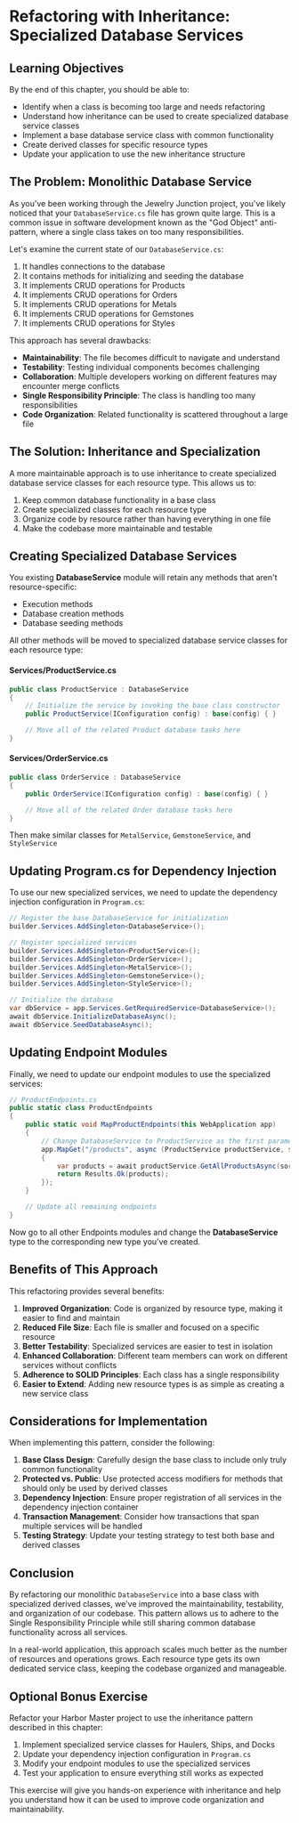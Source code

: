 # Refactoring with Inheritance: Specialized Database Services

## Learning Objectives

By the end of this chapter, you should be able to:
- Identify when a class is becoming too large and needs refactoring
- Understand how inheritance can be used to create specialized database service classes
- Implement a base database service class with common functionality
- Create derived classes for specific resource types
- Update your application to use the new inheritance structure

## The Problem: Monolithic Database Service

As you've been working through the Jewelry Junction project, you've likely noticed that your `DatabaseService.cs` file has grown quite large. This is a common issue in software development known as the "God Object" anti-pattern, where a single class takes on too many responsibilities.

Let's examine the current state of our `DatabaseService.cs`:

1. It handles connections to the database
2. It contains methods for initializing and seeding the database
3. It implements CRUD operations for Products
4. It implements CRUD operations for Orders
5. It implements CRUD operations for Metals
6. It implements CRUD operations for Gemstones
7. It implements CRUD operations for Styles

This approach has several drawbacks:

- **Maintainability**: The file becomes difficult to navigate and understand
- **Testability**: Testing individual components becomes challenging
- **Collaboration**: Multiple developers working on different features may encounter merge conflicts
- **Single Responsibility Principle**: The class is handling too many responsibilities
- **Code Organization**: Related functionality is scattered throughout a large file

## The Solution: Inheritance and Specialization

A more maintainable approach is to use inheritance to create specialized database service classes for each resource type. This allows us to:

1. Keep common database functionality in a base class
2. Create specialized classes for each resource type
3. Organize code by resource rather than having everything in one file
4. Make the codebase more maintainable and testable

## Creating Specialized Database Services

You existing **DatabaseService** module will retain any methods that aren't resource-specific:

- Execution methods
- Database creation methods
- Database seeding methods

All other methods will be moved to specialized database service classes for each resource type:

#### Services/ProductService.cs

```csharp
public class ProductService : DatabaseService
{
    // Initialize the service by invoking the base class constructor
    public ProductService(IConfiguration config) : base(config) { }

    // Move all of the related Product database tasks here
}
```

#### Services/OrderService.cs

```cs
public class OrderService : DatabaseService
{
    public OrderService(IConfiguration config) : base(config) { }

    // Move all of the related Order database tasks here
}

```

Then make similar classes for `MetalService`, `GemstoneService`, and `StyleService`

## Updating Program.cs for Dependency Injection

To use our new specialized services, we need to update the dependency injection configuration in `Program.cs`:

```csharp
// Register the base DatabaseService for initialization
builder.Services.AddSingleton<DatabaseService>();

// Register specialized services
builder.Services.AddSingleton<ProductService>();
builder.Services.AddSingleton<OrderService>();
builder.Services.AddSingleton<MetalService>();
builder.Services.AddSingleton<GemstoneService>();
builder.Services.AddSingleton<StyleService>();

// Initialize the database
var dbService = app.Services.GetRequiredService<DatabaseService>();
await dbService.InitializeDatabaseAsync();
await dbService.SeedDatabaseAsync();
```

## Updating Endpoint Modules

Finally, we need to update our endpoint modules to use the specialized services:

```csharp
// ProductEndpoints.cs
public static class ProductEndpoints
{
    public static void MapProductEndpoints(this WebApplication app)
    {
        // Change DatabaseService to ProductService as the first parameter
        app.MapGet("/products", async (ProductService productService, string sortBy = null, string sortDirection = null) =>
        {
            var products = await productService.GetAllProductsAsync(sortBy, sortDirection);
            return Results.Ok(products);
        });
    }

    // Update all remaining endpoints
}
```

Now go to all other Endpoints modules and change the **DatabaseService** type to the corresponding new type you've created.

## Benefits of This Approach

This refactoring provides several benefits:

1. **Improved Organization**: Code is organized by resource type, making it easier to find and maintain
2. **Reduced File Size**: Each file is smaller and focused on a specific resource
3. **Better Testability**: Specialized services are easier to test in isolation
4. **Enhanced Collaboration**: Different team members can work on different services without conflicts
5. **Adherence to SOLID Principles**: Each class has a single responsibility
6. **Easier to Extend**: Adding new resource types is as simple as creating a new service class

## Considerations for Implementation

When implementing this pattern, consider the following:

1. **Base Class Design**: Carefully design the base class to include only truly common functionality
2. **Protected vs. Public**: Use protected access modifiers for methods that should only be used by derived classes
3. **Dependency Injection**: Ensure proper registration of all services in the dependency injection container
4. **Transaction Management**: Consider how transactions that span multiple services will be handled
5. **Testing Strategy**: Update your testing strategy to test both base and derived classes

## Conclusion

By refactoring our monolithic `DatabaseService` into a base class with specialized derived classes, we've improved the maintainability, testability, and organization of our codebase. This pattern allows us to adhere to the Single Responsibility Principle while still sharing common database functionality across all services.

In a real-world application, this approach scales much better as the number of resources and operations grows. Each resource type gets its own dedicated service class, keeping the codebase organized and manageable.

## Optional Bonus Exercise

Refactor your Harbor Master project to use the inheritance pattern described in this chapter:

1. Implement specialized service classes for Haulers, Ships, and Docks
2. Update your dependency injection configuration in `Program.cs`
3. Modify your endpoint modules to use the specialized services
4. Test your application to ensure everything still works as expected

This exercise will give you hands-on experience with inheritance and help you understand how it can be used to improve code organization and maintainability.
